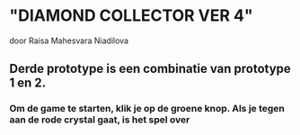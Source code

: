 <h1>"DIAMOND COLLECTOR VER 4"</h1>
<p>door Raisa Mahesvara Niadilova</p>
<h2>Derde prototype is een combinatie van prototype 1 en 2.</h2> 
<h3>Om de game te starten, klik je op de groene knop. Als je tegen aan de rode crystal gaat, is het spel over</h3>
